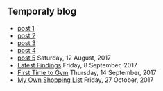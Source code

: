 ## Temporaly blog
- [post 1](http://constpetrov.github.io/blog)
- [post 2](http://constpetrov.github.io/blog2)
- [post 3](http://constpetrov.github.io/blog3)
- [post 4](http://constpetrov.github.io/blog4)
- [post 5](http://constpetrov.github.io/blog5) Saturday, 12 August, 2017
- [Latest Findings](http://constpetrov.github.io/2017-09-08-Latest-Findings) Friday, 8 September, 2017
- [First Time to Gym](http://constpetrov.github.io/First-Time-to-Gym) Thursday, 14 September, 2017
- [My Own Shopping List](http://constpetrov.github.io/My-Own-Shopping-List) Friday, 27 October, 2017
